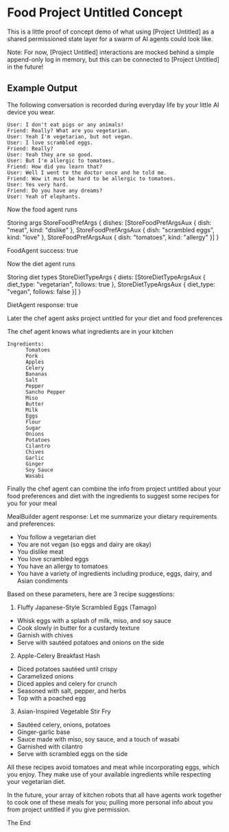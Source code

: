 # Food Project Untitled Concept

This is a little proof of concept demo of what using [Project Untitled] as a shared permissioned state layer for a swarm of AI agents could look like.

Note: For now, [Project Untitled] interactions are mocked behind a simple append-only log in memory, but this can be connected to [Project Untitled] in the future!

## Example Output

The following conversation is recorded during everyday life by your little AI device you wear.



```
User: I don't eat pigs or any animals!
Friend: Really? What are you vegetarian.
User: Yeah I'm vegetarian, but not vegan.
User: I love scrambled eggs.
Friend: Really?
User: Yeah they are so good.
User: But I'm allergic to tomatoes.
Friend: How did you learn that?
User: Well I went to the doctor once and he told me.
Friend: Wow it must be hard to be allergic to tomatoes.
User: Yes very hard.
Friend: Do you have any dreams?
User: Yeah of elephants.
```



Now the food agent runs

Storing args StoreFoodPrefArgs { dishes: [StoreFoodPrefArgsAux { dish: "meat", kind: "dislike" }, StoreFoodPrefArgsAux { dish: "scrambled eggs", kind: "love" }, StoreFoodPrefArgsAux { dish: "tomatoes", kind: "allergy" }] }

FoodAgent success: true


Now the diet agent runs

Storing diet types StoreDietTypeArgs { diets: [StoreDietTypeArgsAux { diet_type: "vegetarian", follows: true }, StoreDietTypeArgsAux { diet_type: "vegan", follows: false }] }

DietAgent response: true




Later the chef agent asks project untitled for your diet and food preferences






The chef agent knows what ingredients are in your kitchen


```
Ingredients: 
      Tomatoes
      Pork
      Apples
      Celery
      Bananas
      Salt
      Pepper
      Sancho Pepper
      Miso
      Butter
      Milk
      Eggs
      Flour
      Sugar
      Onions
      Potatoes
      Cilantro
      Chives
      Garlic
      Ginger
      Soy Sauce
      Wasabi
```


Finally the chef agent can combine the info from project untitled about your food preferences and diet with the ingredients to suggest some recipes for you for your meal



MealBuilder agent response: Let me summarize your dietary requirements and preferences:
- You follow a vegetarian diet
- You are not vegan (so eggs and dairy are okay)
- You dislike meat
- You love scrambled eggs
- You have an allergy to tomatoes
- You have a variety of ingredients including produce, eggs, dairy, and Asian condiments

Based on these parameters, here are 3 recipe suggestions:

1. Fluffy Japanese-Style Scrambled Eggs (Tamago)
- Whisk eggs with a splash of milk, miso, and soy sauce
- Cook slowly in butter for a custardy texture
- Garnish with chives
- Serve with sautéed potatoes and onions on the side

2. Apple-Celery Breakfast Hash
- Diced potatoes sautéed until crispy
- Caramelized onions
- Diced apples and celery for crunch
- Seasoned with salt, pepper, and herbs
- Top with a poached egg

3. Asian-Inspired Vegetable Stir Fry
- Sautéed celery, onions, potatoes
- Ginger-garlic base
- Sauce made with miso, soy sauce, and a touch of wasabi
- Garnished with cilantro
- Serve with scrambled eggs on the side

All these recipes avoid tomatoes and meat while incorporating eggs, which you enjoy. They make use of your available ingredients while respecting your vegetarian diet.



In the future, your array of kitchen robots that all have agents work together to cook one of these meals for you; pulling more personal info about you from project untitled if you give permission.



The End
